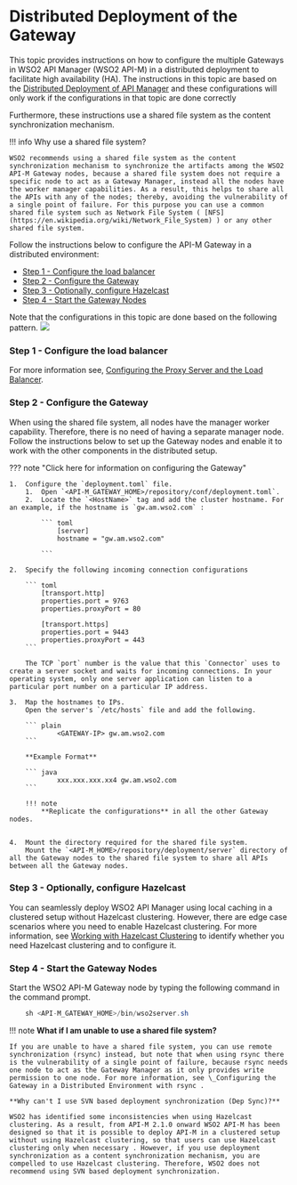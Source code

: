 # Distributed Deployment of the Gateway

This topic provides instructions on how to configure the multiple Gateways in WSO2 API Manager (WSO2 API-M) in a distributed deployment to facilitate high availability (HA). The instructions in this topic are based on the [Distributed Deployment of API Manager](../deploying-wso2-api-m-in-a-distributed-setup) and these configurations will only work if the configurations in that topic are done correctly

Furthermore, these instructions use a shared file system as the content synchronization mechanism.

!!! info
    Why use a shared file system?

    WSO2 recommends using a shared file system as the content synchronization mechanism to synchronize the artifacts among the WSO2 API-M Gateway nodes, because a shared file system does not require a specific node to act as a Gateway Manager, instead all the nodes have the worker manager capabilities. As a result, this helps to share all the APIs with any of the nodes; thereby, avoiding the vulnerability of a single point of failure. For this purpose you can use a common shared file system such as Network File System ( [NFS](https://en.wikipedia.org/wiki/Network_File_System) ) or any other shared file system.


Follow the instructions below to configure the API-M Gateway in a distributed environment:

-   [Step 1 - Configure the load balancer](#step-1-configure-the-load-balancer)
-   [Step 2 - Configure the Gateway](#step-2-configure-the-gateway)
-   [Step 3 - Optionally, configure Hazelcast](#step-3-optionally-configure-hazelcast)
-   [Step 4 - Start the Gateway Nodes](#step-4-start-the-gateway-nodes)

Note that the configurations in this topic are done based on the following pattern.
![]({{base_path}}/assets/attachments/103334491/103334492.png)
### Step 1 - Configure the load balancer

For more information see, [Configuring the Proxy Server and the Load Balancer](../../configuring-the-proxy-server-and-the-load-balancer/).

### Step 2 - Configure the Gateway

When using the shared file system, all nodes have the manager worker capability. Therefore, there is no need of having a separate manager node. Follow the instructions below to set up the Gateway nodes and enable it to work with the other components in the distributed setup.

??? note "Click here for information on configuring the Gateway"

    1.  Configure the `deployment.toml` file.
        1.  Open `<API-M_GATEWAY_HOME>/repository/conf/deployment.toml`.
        2.  Locate the `<HostName>` tag and add the cluster hostname. For an example, if the hostname is `gw.am.wso2.com` :
    
            ``` toml
                [server]
                hostname = "gw.am.wso2.com"

            ```
    
    2.  Specify the following incoming connection configurations
    
        ``` toml
            [transport.http]
            properties.port = 9763
            properties.proxyPort = 80
            
            [transport.https]
            properties.port = 9443
            properties.proxyPort = 443
        ```
    
        The TCP `port` number is the value that this `Connector` uses to create a server socket and waits for incoming connections. In your operating system, only one server application can listen to a particular port number on a particular IP address.
    
    3.  Map the hostnames to IPs.
        Open the server's `/etc/hosts` file and add the following.
    
        ``` plain
                <GATEWAY-IP> gw.am.wso2.com
        ```
    
        **Example Format**
    
        ``` java
                xxx.xxx.xxx.xx4 gw.am.wso2.com
        ```
    
        !!! note
            **Replicate the configurations** in all the other Gateway nodes.


    4.  Mount the directory required for the shared file system.
        Mount the `<API-M_HOME>/repository/deployment/server` directory of all the Gateway nodes to the shared file system to share all APIs between all the Gateway nodes.

### Step 3 - Optionally, configure Hazelcast

You can seamlessly deploy WSO2 API Manager using local caching in a clustered setup without Hazelcast clustering. However, there are edge case scenarios where you need to enable Hazelcast clustering. For more information, see [Working with Hazelcast Clustering](../working-with-hazelcast-clustering/) to identify whether you need Hazelcast clustering and to configure it.

### Step 4 - Start the Gateway Nodes

Start the WSO2 API-M Gateway node by typing the following command in the command prompt.

``` java
    sh <API-M_GATEWAY_HOME>/bin/wso2server.sh
```

!!! note
    **What if I am unable to use a shared file system?**
    
    If you are unable to have a shared file system, you can use remote synchronization (rsync) instead, but note that when using rsync there is the vulnerability of a single point of failure, because rsync needs one node to act as the Gateway Manager as it only provides write permission to one node. For more information, see \_Configuring the Gateway in a Distributed Environment with rsync .
    
    **Why can't I use SVN based deployment synchronization (Dep Sync)?**
    
    WSO2 has identified some inconsistencies when using Hazelcast clustering. As a result, from API-M 2.1.0 onward WSO2 API-M has been designed so that it is possible to deploy API-M in a clustered setup without using Hazelcast clustering, so that users can use Hazelcast clustering only when necessary . However, if you use deployment synchronization as a content synchronization mechanism, you are compelled to use Hazelcast clustering. Therefore, WSO2 does not recommend using SVN based deployment synchronization.


